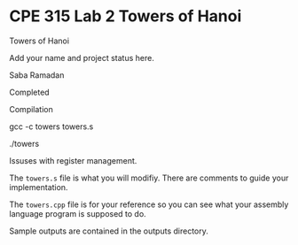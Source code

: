 # CPE 315 Lab 2 Towers of Hanoi
Towers of Hanoi

Add your name and project status here.

Saba Ramadan

Completed

Compilation 

gcc -c towers towers.s

./towers

Issuses with register management.

The ``towers.s`` file is what you will modifiy. There are comments
to guide your implementation.

The ``towers.cpp`` file is for your reference so you can see what your
assembly language program is supposed to do.

Sample outputs are contained in the outputs directory.
